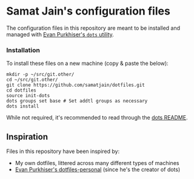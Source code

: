 # Samat Jain's configuration files

The configuration files in this repository are meant to be installed and managed with
[Evan Purkhiser's `dots` utility](https://github.com/EvanPurkhiser/dots).

### Installation

To install these files on a new machine (copy & paste the below):

    mkdir -p ~/src/git.other/
    cd ~/src/git.other/
    git clone https://github.com/samatjain/dotfiles.git
    cd dotfiles
    source init-dots
    dots groups set base # Set addtl groups as necessary
    dots install

While not required, it's recommended to read through the [dots
README](https://github.com/EvanPurkhiser/dots/blob/master/README.md).

## Inspiration

Files in this repository have been inspired by:

 * My own dotfiles, littered across many different types of machines
 * [Evan Purkhiser's dotfiles-personal](https://github.com/EvanPurkhiser/dots-personal/) (since he's the creator of dots)
